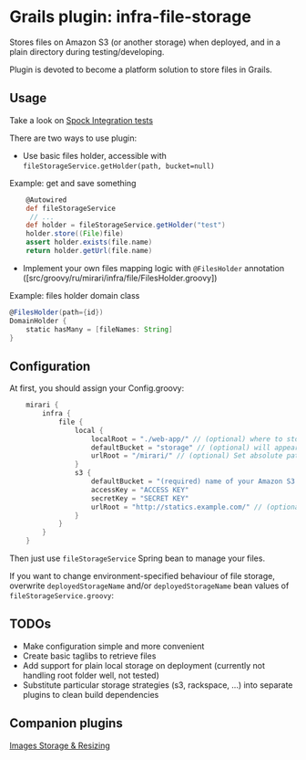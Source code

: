 Grails plugin: infra-file-storage
====================

Stores files on Amazon S3 (or another storage) when deployed, and in a plain directory during testing/developing.

Plugin is devoted to become a platform solution to store files in Grails.

Usage
---------------------

Take a look on [Spock Integration tests](https://github.com/alari/infra-file-storage/tree/master/test/integration/infra/file/storage)

There are two ways to use plugin:

- Use basic files holder, accessible with `fileStorageService.getHolder(path, bucket=null)`

Example: get and save something

```groovy
    @Autowired
    def fileStorageService
     // ...
    def holder = fileStorageService.getHolder("test")
    holder.store((File)file)
    assert holder.exists(file.name)
    return holder.getUrl(file.name)
```

- Implement your own files mapping logic with `@FilesHolder` annotation ([src/groovy/ru/mirari/infra/file/FilesHolder.groovy])

Example: files holder domain class

```groovy
@FilesHolder(path={id})
DomainHolder {
    static hasMany = [fileNames: String]
}
```

Configuration
---------------------

At first, you should assign your Config.groovy:

``` groovy
    mirari {
        infra {
            file {
                local {
                    localRoot = "./web-app/" // (optional) where to store local files
                    defaultBucket = "storage" // (optional) will appear as a folder in your localRoot
                    urlRoot = "/mirari/" // (optional) Set absolute path to localRoot
                }
                s3 {
                    defaultBucket = "(required) name of your Amazon S3 Bucket to be used for default"
                    accessKey = "ACCESS KEY"
                    secretKey = "SECRET KEY"
                    urlRoot = "http://statics.example.com/" // (optional) This will be used to make URLs for your files
                }
            }
        }
    }
```

Then just use `fileStorageService` Spring bean to manage your files.

If you want to change environment-specified behaviour of file storage, overwrite `deployedStorageName` and/or
`deployedStorageName` bean values of `fileStorageService.groovy`:

TODOs
-----------------------

- Make configuration simple and more convenient
- Create basic taglibs to retrieve files
- Add support for plain local storage on deployment (currently not handling root folder well, not tested)
- Substitute particular storage strategies (s3, rackspace, ...) into separate plugins to clean build dependencies

Companion plugins
-----------------------

[Images Storage & Resizing](https://github.com/alari/infra-images)
